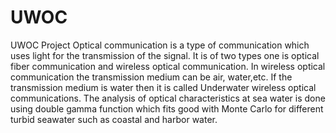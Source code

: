 # UWOC
UWOC Project
Optical communication is a type of communication which uses light for the transmission of the signal. It is of two types one is optical fiber communication and wireless optical communication. In wireless optical communication the transmission medium can be air, water,etc. If the transmission medium is water then it is called Underwater wireless optical communications. The analysis of optical characteristics at sea water is done using double gamma function which fits good with Monte Carlo for different turbid seawater such as coastal and harbor water.

